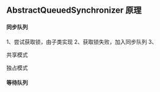 ## AbstractQueuedSynchronizer 原理

#### 同步队列
1、尝试获取锁，由子类实现
2、获取锁失败，加入同步队列
3、

共享模式


独占模式


#### 等待队列


